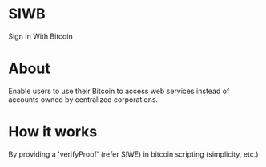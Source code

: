 # SIWB
Sign In With Bitcoin

# About
Enable users to use their Bitcoin to access web services instead of accounts owned by centralized corporations.

# How it works
By providing a 'verifyProof' (refer SIWE) in bitcoin scripting (simplicity, etc.)
